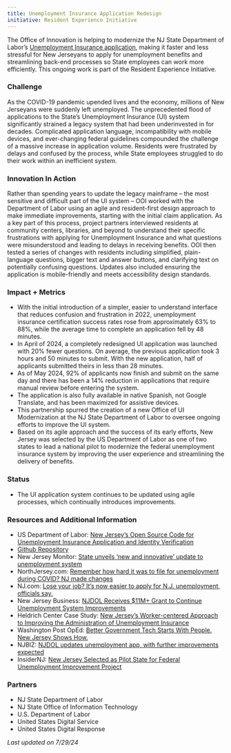 ```yaml
---
title: Unemployment Insurance Application Redesign
initiative: Resident Experience Initiative
---
```


The Office of Innovation is helping to modernize the NJ State Department of Labor’s [Unemployment Insurance application](https://www.nj.gov/labor/myunemployment/before/about/howtoapply/applyonline.shtml), making it faster and less stressful for New Jerseyans to apply for unemployment benefits and streamlining back-end processes so State employees can work more efficiently. This ongoing work is part of the Resident Experience Initiative.

### Challenge

As the COVID-19 pandemic upended lives and the economy, millions of New Jerseyans were suddenly left unemployed. The unprecedented flood of applications to the State’s Unemployment Insurance (UI) system significantly strained a legacy system that had been underinvested in for decades. Complicated application language, incompatibility with mobile devices, and ever-changing federal guidelines compounded the challenge of a massive increase in application volume. Residents were frustrated by delays and confused by the process, while State employees struggled to do their work within an inefficient system.

### Innovation In Action

Rather than spending years to update the legacy mainframe – the most sensitive and difficult part of the UI system – OOI worked with the Department of Labor using an agile and resident-first design approach to make immediate improvements, starting with the initial claim application. As a key part of this process, project partners interviewed residents at community centers, libraries, and beyond to understand their specific frustrations with applying for Unemployment Insurance and what questions were misunderstood and leading to delays in receiving benefits. OOI then tested a series of changes with residents including simplified, plain-language questions, bigger text and answer buttons, and clarifying text on potentially confusing questions. Updates also included ensuring the application is mobile-friendly and meets accessibility design standards. 

### Impact + Metrics

- With the initial introduction of a simpler, easier to understand interface that reduces confusion and frustration in 2022, unemployment insurance certification success rates rose from approximately 63% to 88%, while the average time to complete an application fell by 48 minutes.
- In April of 2024, a completely redesigned UI application was launched with 20% fewer questions. On average, the previous application took 3 hours and 50 minutes to submit. With the new application, half of applicants submitted theirs in less than 28 minutes.
- As of May 2024, 92% of applicants now finish and submit on the same day and there has been a 14% reduction in applications that require manual review before entering the system.
- The application is also fully available in native Spanish, not Google Translate, and has been maximized for assistive devices. 
- This partnership spurred the creation of a new Office of UI Modernization at the NJ State Department of Labor to oversee ongoing efforts to improve the UI system. 
- Based on its agile approach and the success of its early efforts, New Jersey was selected by the US Department of Labor as one of two states to lead a national pilot to modernize the federal unemployment insurance system by improving the user experience and streamlining the delivery of benefits. 


### Status

-   The UI application system continues to be updated using agile processes, which continually introduces improvements.
    
### Resources and Additional Information

- US Department of Labor: [New Jersey’s Open Source Code for Unemployment Insurance Application and Identity Verification](https://www.dol.gov/agencies/eta/ui-modernization/customer-experience/view-sample-UI-application)
- [Github Repository](https://github.com/USDepartmentofLabor/ui-claimant-experience-pilot)
- New Jersey Monitor: [State unveils ‘new and innovative’ update to unemployment system](https://newjerseymonitor.com/2024/05/21/state-unveils-new-and-innovative-update-to-unemployment-system/)
- NorthJersey.com: [Remember how hard it was to file for unemployment during COVID? NJ made changes](https://www.northjersey.com/story/news/2024/05/21/nj-has-improved-the-process-to-file-for-unemployment/73785807007/)
- NJ.com: [Lose your job? It’s now easier to apply for N.J. unemployment, officials say.](https://www.nj.com/news/2024/05/lose-your-job-its-now-easier-to-apply-for-nj-unemployment-officials-say.html)
-   New Jersey Business: [NJDOL Receives $11M+ Grant to Continue Unemployment System Improvements](https://njbmagazine.com/njb-news-now/njdol-receives-11m-grant-to-continue-unemployment-system-improvements/)
-   Heldrich Center Case Study: [New Jersey’s Worker-centered Approach to Improving the Administration of Unemployment Insurance](https://heldrich.rutgers.edu/sites/default/files/2023-09/New_Jersey%E2%80%99s_Worker-centered_Approach_to_Improving_the_Administration_of_Unemployment_Insurance.pdf)
-   Washington Post OpEd: [Better Government Tech Starts With People. New Jersey Shows How.](https://www.washingtonpost.com/opinions/2023/06/13/new-jersey-digital-unemployment-insurance/)
-   NJBIZ: [NJDOL updates unemployment app, with further improvements expected](https://njbiz.com/njdol-updates-unemployment-app-with-further-improvements-expected/)
-   InsiderNJ: [New Jersey Selected as Pilot State for Federal Unemployment Improvement Project](https://www.insidernj.com/press-release/new-jersey-selected-pilot-state-federal-unemployment-improvement-project/)

### Partners

-   NJ State Department of Labor
-   NJ State Office of Information Technology
-   U.S. Department of Labor
-   United States Digital Service
-   United States Digital Response

*Last updated on 7/29/24*
